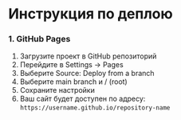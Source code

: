 # Инструкция по деплою

### 1. GitHub Pages
1. Загрузите проект в GitHub репозиторий
2. Перейдите в Settings → Pages
3. Выберите Source: Deploy from a branch
4. Выберите main branch и / (root)
5. Сохраните настройки
6. Ваш сайт будет доступен по адресу: `https://username.github.io/repository-name`


